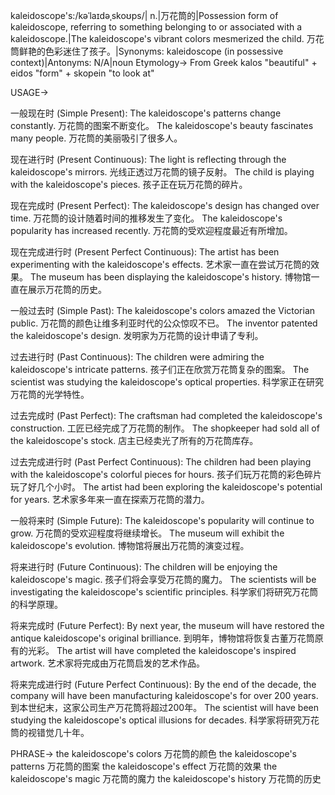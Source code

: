 kaleidoscope's:/kəˈlaɪdəˌskoʊps/| n.|万花筒的|Possession form of kaleidoscope, referring to something belonging to or associated with a kaleidoscope.|The kaleidoscope's vibrant colors mesmerized the child. 万花筒鲜艳的色彩迷住了孩子。|Synonyms: kaleidoscope (in possessive context)|Antonyms: N/A|noun
Etymology->
From Greek kalos "beautiful" + eidos "form" + skopein "to look at"

USAGE->

一般现在时 (Simple Present):
The kaleidoscope's patterns change constantly. 万花筒的图案不断变化。
The kaleidoscope's beauty fascinates many people. 万花筒的美丽吸引了很多人。

现在进行时 (Present Continuous):
The light is reflecting through the kaleidoscope's mirrors. 光线正透过万花筒的镜子反射。
The child is playing with the kaleidoscope's pieces. 孩子正在玩万花筒的碎片。

现在完成时 (Present Perfect):
The kaleidoscope's design has changed over time.  万花筒的设计随着时间的推移发生了变化。
The kaleidoscope's popularity has increased recently. 万花筒的受欢迎程度最近有所增加。


现在完成进行时 (Present Perfect Continuous):
The artist has been experimenting with the kaleidoscope's effects. 艺术家一直在尝试万花筒的效果。
The museum has been displaying the kaleidoscope's history. 博物馆一直在展示万花筒的历史。


一般过去时 (Simple Past):
The kaleidoscope's colors amazed the Victorian public. 万花筒的颜色让维多利亚时代的公众惊叹不已。
The inventor patented the kaleidoscope's design. 发明家为万花筒的设计申请了专利。

过去进行时 (Past Continuous):
The children were admiring the kaleidoscope's intricate patterns. 孩子们正在欣赏万花筒复杂的图案。
The scientist was studying the kaleidoscope's optical properties. 科学家正在研究万花筒的光学特性。

过去完成时 (Past Perfect):
The craftsman had completed the kaleidoscope's construction. 工匠已经完成了万花筒的制作。
The shopkeeper had sold all of the kaleidoscope's stock. 店主已经卖光了所有的万花筒库存。


过去完成进行时 (Past Perfect Continuous):
The children had been playing with the kaleidoscope's colorful pieces for hours. 孩子们玩万花筒的彩色碎片玩了好几个小时。
The artist had been exploring the kaleidoscope's potential for years. 艺术家多年来一直在探索万花筒的潜力。

一般将来时 (Simple Future):
The kaleidoscope's popularity will continue to grow. 万花筒的受欢迎程度将继续增长。
The museum will exhibit the kaleidoscope's evolution. 博物馆将展出万花筒的演变过程。


将来进行时 (Future Continuous):
The children will be enjoying the kaleidoscope's magic. 孩子们将会享受万花筒的魔力。
The scientists will be investigating the kaleidoscope's scientific principles. 科学家们将研究万花筒的科学原理。

将来完成时 (Future Perfect):
By next year, the museum will have restored the antique kaleidoscope's original brilliance. 到明年，博物馆将恢复古董万花筒原有的光彩。
The artist will have completed the kaleidoscope's inspired artwork. 艺术家将完成由万花筒启发的艺术作品。


将来完成进行时 (Future Perfect Continuous):
By the end of the decade, the company will have been manufacturing kaleidoscope's for over 200 years. 到本世纪末，这家公司生产万花筒将超过200年。
The scientist will have been studying the kaleidoscope's optical illusions for decades. 科学家将研究万花筒的视错觉几十年。

PHRASE->
the kaleidoscope's colors  万花筒的颜色
the kaleidoscope's patterns 万花筒的图案
the kaleidoscope's effect  万花筒的效果
the kaleidoscope's magic 万花筒的魔力
the kaleidoscope's history 万花筒的历史
